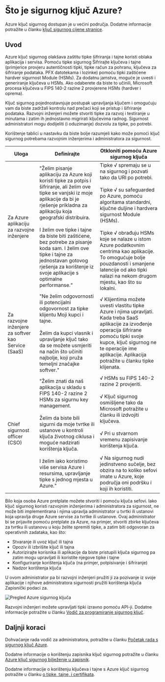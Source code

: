 <properties
    pageTitle="Što je sigurnog ključ Azure? | Microsoft Azure"
    description="Azure ključ sigurnog olakšava zaštitu tipke šifriranja i tajne koristi oblaka aplikacija i servisa. Pomoću sigurnog ključ Azure kupci Šifrirajte ključeva i tajne (primjerice provjeru autentičnosti tipki, tipke račun za pohranu, ključeva za šifriranje podataka. PFX datotekama i lozinke) pomoću tipki zaštićene hardver sigurnost Module (HSMs)."
    services="key-vault"
    documentationCenter=""
    authors="cabailey"
    manager="mbaldwin"
    tags="azure-resource-manager"/>

<tags
    ms.service="key-vault"
    ms.workload="identity"
    ms.tgt_pltfrm="na"
    ms.devlang="na"
    ms.topic="get-started-article"
    ms.date="10/10/2016"
    ms.author="cabailey"/>



# <a name="what-is-azure-key-vault"></a>Što je sigurnog ključ Azure?

Azure ključ sigurnog dostupan je u većini područja. Dodatne informacije potražite u članku [ključ sigurnog cijene stranice](https://azure.microsoft.com/pricing/details/key-vault/).

## <a name="introduction"></a>Uvod

Azure ključ sigurnog olakšava zaštitu tipke šifriranja i tajne koristi oblaka aplikacija i servisa. Pomoću tipke sigurnog Šifrirajte ključeva i tajne (primjerice provjeru autentičnosti tipki, tipke račun za pohranu, ključeva za šifriranje podataka. PFX datotekama i lozinke) pomoću tipki zaštićene hardver sigurnost Module (HSMs). Za dodatnu jamstva, moguće je uvesti i generiranje ključeva u HSMs. Ako odaberete da biste to učinili, Microsoft procesa ključeva u FIPS 140-2 razine 2 provjerene HSMs (hardver i oprema).  

Ključ sigurnog pojednostavnjuje postupak upravljanja ključem i omogućuju vam da biste zadržali kontrolu nad prečaci koji se pristup i šifriranje podataka. Razvojni inženjeri možete stvoriti tipke za razvoj i testiranje u minutama i zatim ih jednostavno migrirati ključevima radnog. Sigurnost administratori mogu dodijeliti (i oduzimanje) dozvolu za tipke, po potrebi.

Korištenje tablici u nastavku da biste bolje razumjeli kako može pomoći ključ sigurnog potrebama razvojnim inženjerima i administratora za sigurnost.





| Uloga        | Definirajte           | Otkloniti pomoću Azure sigurnog ključa  |
| ------------- |-------------|-----|
| Za Azure aplikaciju za razvojne inženjere      | "Želim pisanje aplikaciju za Azure koji koristi tipke za potpis i šifriranje, ali želim ove tipke se vanjski iz moje aplikacije da bi je rješenje prikladna za aplikaciju koja geografski distribuira. <br/><br/>I želim ove tipke i tajne da biste biti zaštićene, bez potrebe za pisanje koda sam. I želim ove tipke i tajne za jednostavan gotovog rješenja za korištenje iz svoje aplikacije s optimalne performanse." | Tipke √ spremaju se u na sigurnog i pozvati tako da URI po potrebi.<br/><br/> Tipke √ su safeguarded po Azure, pomoću algoritama standardni, ključne duljine i hardvera sigurnost Module (HSMs).<br/><br/> Tipke √ obrađuju HSMs koje se nalaze u istom Azure podatkovnim centrima kao aplikacije. To omogućuje bolje pouzdanosti i smanjene latencije od ako tipki nalazi na nekom drugom mjestu, kao što su lokalni.|
| Za razvojne inženjere za softver kao Service (SaaS)      |"Ne želim odgovornosti ili potencijalni odgovornost za tipke klijentu Moji kupci i tajne. <br/><br/>Želim da kupci vlasnik i upravljanje ključ tako da se možete usmjeriti na način što učiniti najbolje, koji pruža temeljni značajke softver." | √ Klijentima možete uvesti vlastitu tipke Azure i njima upravljati. Kada treba SaaS aplikacije za izvođenje operacija šifrirane pomoću tipki svoje kupce, ključ sigurnog ne te operacije ime aplikacije. Aplikacija potražite u članku tipke klijenata.|
| Chief sigurnost officer (CSO) | "Želim znati da naš aplikacija u skladu s FIPS 140-2 razine 2 HSMs za sigurnu key management. <br/><br/>Želim da biste bili sigurni da moje tvrtke ili ustanove u kontroli ključa životnog ciklusa i moguće nadzirati korištenja ključa. <br/><br/>I želim iako koristimo više servisa Azure i resursima, upravljanje tipke s jednog mjesta u Azure."     |√ HSMs su FIPS 140-2 razine 2 provjeriti.<br/><br/>√ Ključ sigurnog osmišljene tako da Microsoft potražite u članku ili izdvojiti ključeva.<br/><br/>√ Pri u stvarnom vremenu zapisivanje korištenja ključa.<br/><br/>√ Na sigurnog nudi jedinstveno sučelje, bez obzira na to koliko sefovi imate u Azure, koje područja oni podršku i koji ih koristiti. |


Bilo koja osoba Azure pretplate možete stvoriti i pomoću ključa sefovi. Iako ključ sigurnog koristi razvojnim inženjerima i administratora za sigurnost, ne može biti implementirana i njima upravlja administrator u tvrtki ili ustanovi koja upravlja druge Azure servise za tvrtke ili ustanove. Ovaj administrator bi se prijavite pomoću pretplate za Azure, na primjer, stvoriti zbirke ključeva za tvrtku ili ustanovu u koju želite spremiti tipke, a zatim biti odgovoran za operativnih zadataka, kao što:

+ Stvaranje ili uvoz ključ ili tajna
+ Opoziv ili izbrišite ključ ili tajna
+ Autorizirajte korisnika ili aplikacije da biste pristupili ključa sigurnog pa zatim mogu upravljati ili koristite njegove tipke i tajne
+ Konfiguriranje korištenja ključa (na primjer, potpisivanje i šifriranje)
+ Nadzor korištenja ključa

U ovom administrator pa bi razvojni inženjeri pružiti ji za pozivanje iz svoje aplikacije i njihove administratora sigurnosti pružiti korištenja ključa Zapisnički podaci za. 

   ![Pregled Azure sigurnog ključa][1]

Razvojni inženjeri možete upravljati tipki izravno pomoću API-ji. Dodatne informacije potražite u članku [Vodič za programiranje sigurnog ključ](key-vault-developers-guide.md).

## <a name="next-steps"></a>Daljnji koraci

Dohvaćanje rada vodič za administratora, potražite u članku [Početak rada s sigurnog ključ Azure](key-vault-get-started.md).

Dodatne informacije o korištenju zapisnika ključ sigurnog potražite u članku [Azure ključ sigurnog bilježenje u zapisnik](key-vault-logging.md).

Dodatne informacije o korištenju ključeva i tajne s Azure ključ sigurnog potražite u članku [o tipke, tajne, i certifikata](https://msdn.microsoft.com/library/azure/dn903623\(v=azure.1\).aspx).


<!--Image references-->
[1]: ./media/key-vault-whatis/AzureKeyVault_overview.png
